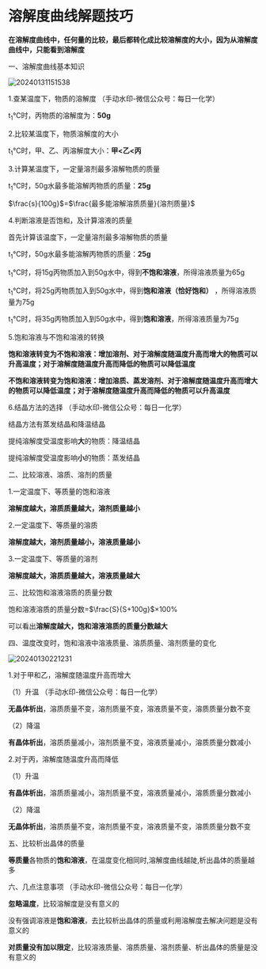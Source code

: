 # 溶解度曲线解题技巧

**在溶解度曲线中，任何量的比较，最后都转化成比较溶解度的大小，因为从溶解度曲线中，只能看到溶解度**

一、溶解度曲线基本知识

![20240131151538](https://img.edaychem.cn/img/20240131151538.jpg)​

1.查某温度下，物质的溶解度	（手动水印-微信公众号：每日一化学）

t<sub>1</sub>℃时，丙物质的溶解度为：**50g**

2.比较某温度下，物质溶解度的大小

t<sub>1</sub>℃时，甲、乙、丙溶解度大小：**甲&lt;乙&lt;丙**

3.计算某温度下，一定量溶剂最多溶解物质的质量

t<sub>1</sub>℃时，50g水最多能溶解丙物质的质量：**25g**

$\frac{s}{100g}$=$\frac{最多能溶解溶质质量}{溶剂质量}$

4.判断溶液是否饱和，及计算溶液的质量

首先计算该温度下，一定量溶剂最多溶解物质的质量

t<sub>1</sub>℃时，50g水最多能溶解丙物质的质量：**25g**

t<sub>1</sub>℃时，将15g丙物质加入到50g水中，得到**不饱和溶液**，所得溶液质量为65g

t<sub>1</sub>℃时，将25g丙物质加入到50g水中，得到**饱和溶液（恰好饱和）** ，所得溶液质量为75g

t<sub>1</sub>℃时，将35g丙物质加入到50g水中，得到**饱和溶液**，所得溶液质量为75g

5.饱和溶液与不饱和溶液的转换

**饱和溶液转变为不饱和溶液：增加溶剂、对于溶解度随温度升高而增大的物质可以升高温度；对于溶解度随温度升高而降低的物质可以降低温度**

**不饱和溶液转变为饱和溶液：增加溶质、蒸发溶剂、对于溶解度随温度升高而增大的物质可以降低温度；对于溶解度随温度升高而降低的物质可以升高温度**

6.结晶方法的选择	（手动水印-微信公众号：每日一化学）

结晶方法有蒸发结晶和降温结晶

提纯溶解度受温度影响**大**的物质：降温结晶

提纯溶解度受温度影响**小**的物质：蒸发结晶

二、比较溶液、溶质、溶剂的质量

1.一定温度下、等质量的饱和溶液

**溶解度越大，溶质质量越大，溶剂质量越小**

2.一定温度下、等质量的溶质

**溶解度越大，溶剂质量越小，溶液质量越小**

3.一定温度下、等质量的溶剂

**溶解度越大，溶质质量越大，溶液质量越大**

三、比较饱和溶液溶质的质量分数

饱和溶液溶质的质量分数=$\frac{S}{S+100g}$×100%

可以看出**溶解度越大，饱和溶液溶质的质量分数越大**

四、温度改变时，饱和溶液中溶液质量、溶质质量、溶剂质量的变化

![20240130221231](https://img.edaychem.cn//img/20240130221231.jpg)​

1.对于甲和乙，溶解度随温度升高而增大

（1）升温	（手动水印-微信公众号：每日一化学）

**无晶体析出**，溶质质量不变，溶剂质量不变，溶液质量不变，溶质质量分数不变

（2）降温

**有晶体析出**，溶质质量减小，溶剂质量不变，溶液质量减小，溶质质量分数减小

2.对于丙，溶解度随温度升高而降低

（1）升温

**有晶体析出**，溶质质量减小，溶剂质量不变，溶液质量减小，溶质质量分数减小

（2）降温

**无晶体析出**，溶质质量不变，溶剂质量不变，溶液质量不变，溶质质量分数不变

五、比较析出晶体的质量

**等质量**各物质的**饱和溶液**，在温度变化相同时,溶解度曲线越陡,析出晶体的质量越多

六、几点注意事项	（手动水印-微信公众号：每日一化学）

**忽略温度**，比较溶解度是没有意义的

没有强调溶液是**饱和溶液**，去比较析出晶体的质量或利用溶解度去解决问题是没有意义的

**对质量没有加以限定**，比较溶液质量、溶质质量、溶剂质量、析出晶体的质量是没有意义的

‍
